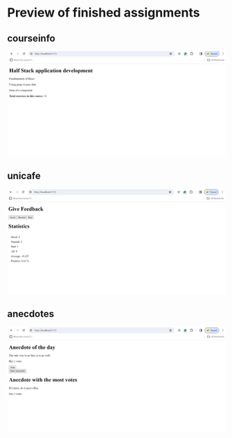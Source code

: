 # Preview of finished assignments

## courseinfo
![courseinfo screenshot](../img/courseinfo.png)

## unicafe
![unicafe screenshot](../img/unicafe.png)

## anecdotes 
![anecdotes screenshot](../img/anecdotes.png)
